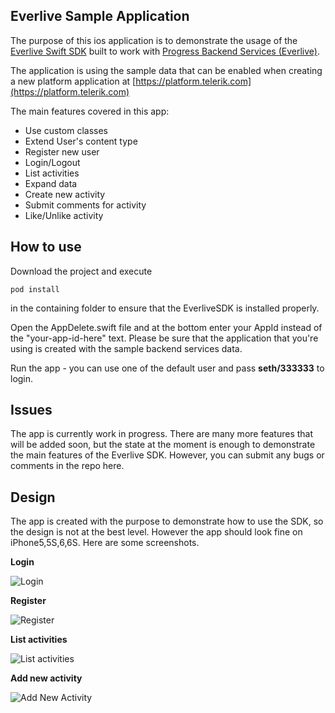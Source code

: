 ## Everlive Sample Application

The purpose of this ios application is to demonstrate the usage of the [Everlive Swift SDK](https://github.com/ddimitrov90/EverliveSDK) built to work with [Progress Backend Services (Everlive)](https://platform.telerik.com).

The application is using the sample data that can be enabled when creating a new platform application at [https://platform.telerik.com](https://platform.telerik.com)

The main features covered in this app:

- Use custom classes
- Extend User's content type
- Register new user
- Login/Logout
- List activities
- Expand data
- Create new activity
- Submit comments for activity
- Like/Unlike activity

## How to use

Download the project and execute 

	pod install 
	
in the containing folder to ensure that the EverliveSDK is installed properly.

Open the AppDelete.swift file and at the bottom enter your AppId instead of the "your-app-id-here" text. Please be sure that the application that you're using is created with the sample backend services data.

Run the app - you can use one of the default user and pass **seth/333333** to login.

## Issues

The app is currently work in progress. There are many more features that will be added soon, but the state at the moment is enough to demonstrate the main features of the Everlive SDK. However, you can submit any bugs or comments in the repo here.

## Design

The app is created with the purpose to demonstrate how to use the SDK, so the design is not at the best level. However the app should look fine on iPhone5,5S,6,6S. Here are some screenshots.

**Login**

![Login](https://bs1.cdn.telerik.com/v1/la2ryjFXLtQcEEUP/fb580691-30b6-11e6-977c-bfd6c154069e)

**Register**

![Register](https://bs3.cdn.telerik.com/v1/la2ryjFXLtQcEEUP/fb580693-30b6-11e6-977c-bfd6c154069e)

**List activities**

![List activities](https://bs3.cdn.telerik.com/v1/la2ryjFXLtQcEEUP/fb580690-30b6-11e6-977c-bfd6c154069e)

**Add new activity**

![Add New Activity](https://bs1.cdn.telerik.com/v1/la2ryjFXLtQcEEUP/fb57df80-30b6-11e6-977c-bfd6c154069e)

